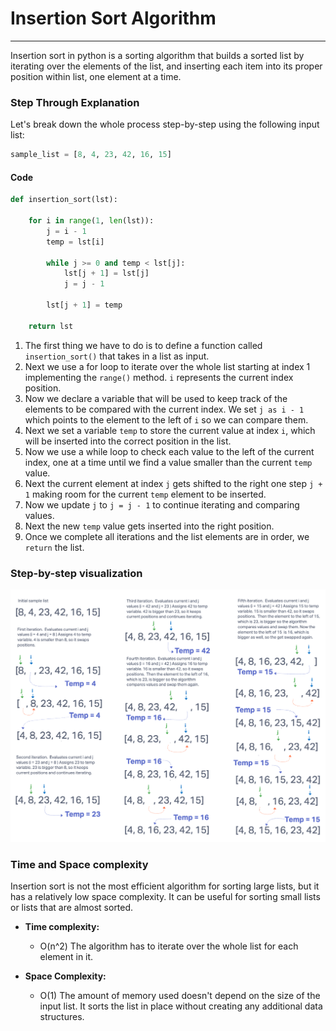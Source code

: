 # Insertion Sort Algorithm

---

Insertion sort in python is a sorting algorithm that builds a sorted list by iterating over the elements of the list, and inserting each item into its proper position within list, one element at a time.

### Step Through Explanation

Let's break down the whole process step-by-step using the following input list:

```python
sample_list = [8, 4, 23, 42, 16, 15]
```

#### Code

```python
def insertion_sort(lst):

    for i in range(1, len(lst)):
        j = i - 1
        temp = lst[i]

        while j >= 0 and temp < lst[j]:
            lst[j + 1] = lst[j]
            j = j - 1

        lst[j + 1] = temp

    return lst
```

1. The first thing we have to do is to define a function called `insertion_sort()` that takes in a list as input.
2. Next we use a for loop to iterate over the whole list starting at index 1 implementing the `range()` method. `i` represents the current index position.
3. Now we declare a variable that will be used to keep track of the elements to be compared with the current index. We set `j as i - 1` which points to the element to the left of `i` so we can compare them.
4. Next we set a variable `temp` to store the current value at index `i`, which will be inserted into the correct position in the list.
5. Now we use a while loop to check each value to the left of the current index, one at a time until we find a value smaller than the current `temp` value.
6. Next the current element at index `j` gets shifted to the right one step `j + 1` making room for the current `temp` element to be inserted.
7. Now we update `j` to `j = j - 1` to continue iterating and comparing values.
8. Next the new `temp` value gets inserted into the right position.
9. Once we complete all iterations and the list elements are in order, we `return` the list.

### Step-by-step visualization

![Insertion Sort Step Through](insertion.png)

### Time and Space complexity

Insertion sort is not the most efficient algorithm for sorting large lists, but it has a relatively low space complexity. It can be useful for sorting small lists or lists that are almost sorted.

* **Time complexity:**
  * O(n^2) The algorithm has to iterate over the whole list for each element in it.

* **Space Complexity:**
  * O(1) The amount of memory used doesn't depend on the size of the input list. It sorts the list in place without creating any additional data structures.
